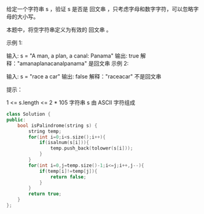 给定一个字符串 s ，验证 s 是否是 回文串 ，只考虑字母和数字字符，可以忽略字母的大小写。

本题中，将空字符串定义为有效的 回文串 。

 

示例 1:

输入: s = "A man, a plan, a canal: Panama"
输出: true
解释："amanaplanacanalpanama" 是回文串
示例 2:

输入: s = "race a car"
输出: false
解释："raceacar" 不是回文串


提示：

1 <= s.length <= 2 * 105
字符串 s 由 ASCII 字符组成

```cpp
class Solution {
public:
    bool isPalindrome(string s) {
        string temp;
        for(int i=0;i<s.size();i++){
            if(isalnum(s[i])){
                temp.push_back(tolower(s[i]));
            }
        }
        for(int i=0,j=temp.size()-1;i<=j;i++,j--){
            if(temp[i]!=temp[j]){
                return false;
            }
        }
        return true;
    }
};
```



